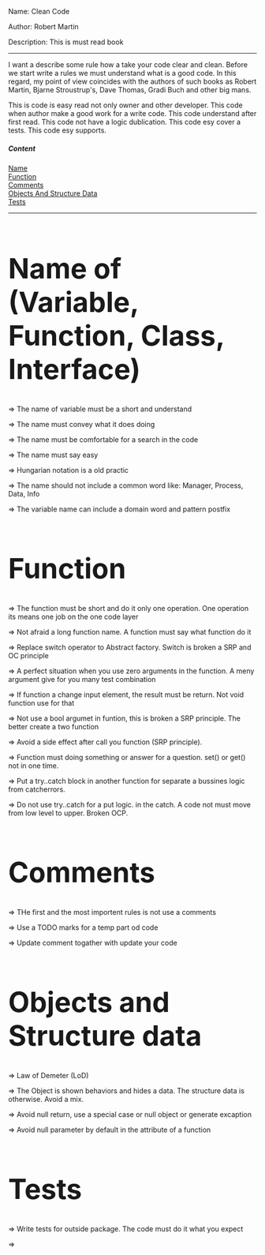 Name: Clean Code

Author: Robert Martin

Description: This is must read book
___

I want a describe some rule how a take your code clear and clean. Before we start write a rules we must understand what is a good code. 
In this regard, my point of view coincides with the authors of such books as Robert Martin, Bjarne Stroustrup's, Dave Thomas, Gradi Buch and other big mans.

This is code is easy read not only owner and other developer. 
This code when author make a good work for a write code.
This code understand after first read. 
This code not have a logic dublication.
This code esy cover a tests.
This code esy supports.

##### Content  
[Name](#Name)  
[Function](#Function)  
[Comments](#Comments)  
[Objects And Structure Data](#ObjectsAndStructureData)  
[Tests](#Tests)  

___
# <a name="Name"><h1>Name of (Variable, Function, Class, Interface)</h1></a>

=> The name of variable must be a short and understand

=> The name must convey what it does doing

=> The name must be comfortable for a search in the code

=> The name must say easy

=> Hungarian notation is a old practic

=> The name should not include a common word like: Manager, Process, Data, Info

=> The variable name can include a domain word and pattern postfix

# <a name="Function"><h1>Function</h1></a>

=> The function must be short and do it only one operation. One operation its means one job on the one code layer

=> Not afraid a long function name. A function must say what function do it

=> Replace switch operator to Abstract factory. Switch is broken a SRP and OC principle

=> A perfect situation when you use zero arguments in the function. A meny argument give for you many test combination

=> If function a change input element, the result must be return. Not void function use for that

=> Not use a bool argumet in funtion, this is broken a SRP principle. The better create a two function

=> Avoid a side effect after call you function (SRP principle). 

=> Function must doing something or answer for a question. set() or get() not in one time.

=> Put a try..catch block in another function for separate a bussines logic from catcherrors. 

=> Do not use try..catch for a put logic. in the catch. A code not must move from low level to upper. Broken OCP.

# <a name="Comments"><h1>Comments</h1></a>

=> THe first and the most importent rules is not use a comments

=> Use a TODO marks for a temp part od code

=> Update comment togather with update your code

# <a name="ObjectsAndStructureData"><h1>Objects and Structure data</h1></a>

=> Law of Demeter (LoD)

=> The Object is shown behaviors and hides a data. The structure data is otherwise. Avoid a mix.

=> Avoid null return, use a special case or null object or generate excaption

=> Avoid null parameter by default in the attribute of a function

# <a name="Tests"><h1>Tests</h1></a>

=> Write tests for outside package. The code must do it what you expect

=>
